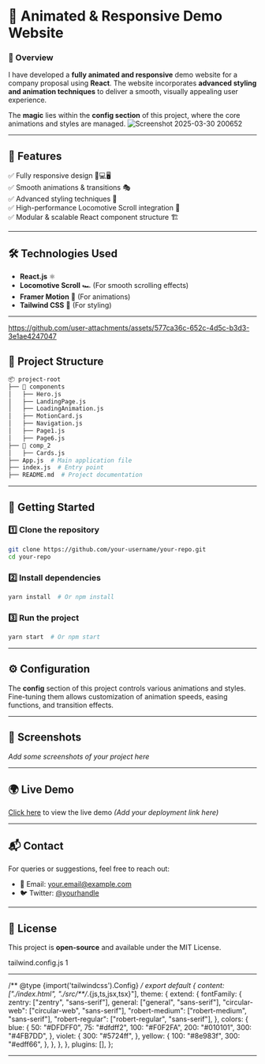 # 🚀 Animated & Responsive Demo Website

### 🌟 Overview
I have developed a **fully animated and responsive** demo website for a company proposal using **React**. The website incorporates **advanced styling and animation techniques** to deliver a smooth, visually appealing user experience.

The **magic** lies within the **config section** of this project, where the core animations and styles are managed.
![Screenshot 2025-03-30 200652](https://github.com/user-attachments/assets/f4373f76-9e61-4768-bf6f-84fcdf56d69e)

---


## 🎨 Features
✅ Fully responsive design 📱💻🖥️  
✅ Smooth animations & transitions 🎭  
✅ Advanced styling techniques 🎨  
✅ High-performance Locomotive Scroll integration 🚀  
✅ Modular & scalable React component structure 🏗️  

---

## 🛠️ Technologies Used
- **React.js** ⚛️
- **Locomotive Scroll** 🏎️ (For smooth scrolling effects)
- **Framer Motion** 🎥 (For animations)
- **Tailwind CSS** 🎨 (For styling)

---


https://github.com/user-attachments/assets/577ca36c-652c-4d5c-b3d3-3e1ae4247047



## 📂 Project Structure
```bash
📦 project-root
├── 📁 components
│   ├── Hero.js
│   ├── LandingPage.js
│   ├── LoadingAnimation.js
│   ├── MotionCard.js
│   ├── Navigation.js
│   ├── Page1.js
│   ├── Page6.js
├── 📁 comp_2
│   ├── Cards.js
├── App.js  # Main application file
├── index.js  # Entry point
├── README.md  # Project documentation
```

---

## 🚀 Getting Started
### 1️⃣ Clone the repository
```bash
git clone https://github.com/your-username/your-repo.git
cd your-repo
```

### 2️⃣ Install dependencies
```bash
yarn install  # Or npm install
```

### 3️⃣ Run the project
```bash
yarn start  # Or npm start
```

---

## ⚙️ Configuration
The **config** section of this project controls various animations and styles. Fine-tuning them allows customization of animation speeds, easing functions, and transition effects.

---

## 📸 Screenshots
*Add some screenshots of your project here*

---

## 🌍 Live Demo
[Click here](#) to view the live demo *(Add your deployment link here)*

---

## 📬 Contact
For queries or suggestions, feel free to reach out:
- 📧 Email: your.email@example.com
- 🐦 Twitter: [@yourhandle](https://twitter.com/yourhandle)

---

## 📜 License
This project is **open-source** and available under the MIT License.


tailwind.config.js 1 


------------------------------------------------------------------
/** @type {import('tailwindcss').Config} */
export default {
  content: ["./index.html", "./src/**/*.{js,ts,jsx,tsx}"],
  theme: {
    extend: {
      fontFamily: {
        zentry: ["zentry", "sans-serif"],
        general: ["general", "sans-serif"],
        "circular-web": ["circular-web", "sans-serif"],
        "robert-medium": ["robert-medium", "sans-serif"],
        "robert-regular": ["robert-regular", "sans-serif"],
      },
      colors: {
        blue: {
          50: "#DFDFF0",
          75: "#dfdff2",
          100: "#F0F2FA",
          200: "#010101",
          300: "#4FB7DD",
        },
        violet: {
          300: "#5724ff",
        },
        yellow: {
          100: "#8e983f",
          300: "#edff66",
        },
      },
    },
  },
  plugins: [],
};

--------------------------------------------
